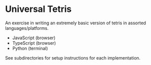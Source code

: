 # Universal Tetris

An exercise in writing an extremely basic version of tetris in assorted languages/platforms.

- JavaScript (browser)
- TypeScript (browser)
- Python (terminal)

See subdirectories for setup instructions for each implementation.
